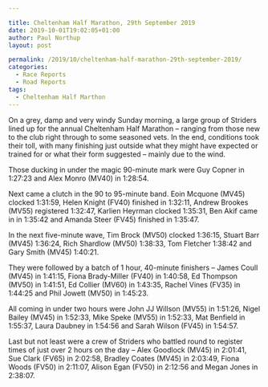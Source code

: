 ```yaml
---

title: Cheltenham Half Marathon, 29th September 2019
date: 2019-10-01T19:02:05+01:00
author: Paul Northup
layout: post

permalink: /2019/10/cheltenham-half-marathon-29th-september-2019/
categories:
  - Race Reports
  - Road Reports
tags:
  - Cheltenham Half Marthon
---
```

On a grey, damp and very windy Sunday morning, a large group of Striders lined up for the annual Cheltenham Half Marathon – ranging from those new to the club right through to some seasoned vets. In the end, conditions took their toll, with many finishing just outside what they might have expected or trained for or what their form suggested – mainly due to the wind.&nbsp;

Those ducking in under the magic 90-minute mark were Guy Copner in 1:27:23 and Alex Monro (MV40) in 1:28:54.

Next came a clutch in the 90 to 95-minute band. Eoin Mcquone (MV45) clocked 1:31:59, Helen Knight (FV40) finished in 1:32:11, Andrew Brookes (MV55) registered 1:32:47, Karlien Heyrman clocked 1:35:31, Ben Akif came in in 1:35:42 and Amanda Steer (FV45) finished in 1:35:47.

In the next five-minute wave, Tim Brock (MV50) clocked 1:36:15, Stuart Barr (MV45) 1:36:24, Rich Shardlow (MV50) 1:38:33, Tom Fletcher 1:38:42 and Gary Smith (MV45) 1:40:21.

They were followed by a batch of 1 hour, 40-minute finishers – James Coull (MV45) in 1:41:15, Fiona Brady-Miller (FV40) in 1:40:58, Ed Thompson (MV50) in 1:41:51, Ed Collier (MV60) in 1:43:35, Rachel Vines (FV35) in 1:44:25 and Phil Jowett (MV50) in 1:45:23.

All coming in under two hours were John JJ Willson (MV55) in 1:51:26, Nigel Bailey (MV45) in 1:52:33, Mike Speke (MV55) in 1:52:33, Mat Benfield in 1:55:37, Laura Daubney in 1:54:56 and Sarah Wilson (FV45) in 1:54:57.

Last but not least were a crew of Striders who battled round to register times of just over 2 hours on the day – Alex Goodlock (MV45) in 2:01:41, Sue Clark (FV65) in 2:02:58, Bradley Coates (MV45) in 2:03:49, Fiona Woods (FV50) in 2:11:07, Alison Egan (FV50) in 2:12:56 and Megan Jones in 2:38:07.